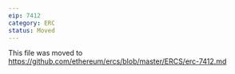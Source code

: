 ```yaml
---
eip: 7412
category: ERC
status: Moved
---
```


This file was moved to https://github.com/ethereum/ercs/blob/master/ERCS/erc-7412.md
